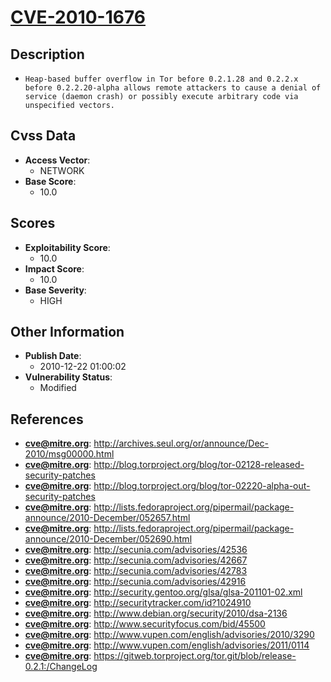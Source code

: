 
# [CVE-2010-1676](http://archives.seul.org/or/announce/Dec-2010/msg00000.html)

## Description

- `Heap-based buffer overflow in Tor before 0.2.1.28 and 0.2.2.x before 0.2.2.20-alpha allows remote attackers to cause a denial of service (daemon crash) or possibly execute arbitrary code via unspecified vectors.`

## Cvss Data

- **Access Vector**:
  - NETWORK
- **Base Score**:
  - 10.0

## Scores

- **Exploitability Score**:
  - 10.0
- **Impact Score**:
  - 10.0
- **Base Severity**:
  - HIGH

## Other Information

- **Publish Date**:
  - 2010-12-22 01:00:02
- **Vulnerability Status**:
  - Modified

## References

- **cve@mitre.org**: http://archives.seul.org/or/announce/Dec-2010/msg00000.html
- **cve@mitre.org**: http://blog.torproject.org/blog/tor-02128-released-security-patches
- **cve@mitre.org**: http://blog.torproject.org/blog/tor-02220-alpha-out-security-patches
- **cve@mitre.org**: http://lists.fedoraproject.org/pipermail/package-announce/2010-December/052657.html
- **cve@mitre.org**: http://lists.fedoraproject.org/pipermail/package-announce/2010-December/052690.html
- **cve@mitre.org**: http://secunia.com/advisories/42536
- **cve@mitre.org**: http://secunia.com/advisories/42667
- **cve@mitre.org**: http://secunia.com/advisories/42783
- **cve@mitre.org**: http://secunia.com/advisories/42916
- **cve@mitre.org**: http://security.gentoo.org/glsa/glsa-201101-02.xml
- **cve@mitre.org**: http://securitytracker.com/id?1024910
- **cve@mitre.org**: http://www.debian.org/security/2010/dsa-2136
- **cve@mitre.org**: http://www.securityfocus.com/bid/45500
- **cve@mitre.org**: http://www.vupen.com/english/advisories/2010/3290
- **cve@mitre.org**: http://www.vupen.com/english/advisories/2011/0114
- **cve@mitre.org**: https://gitweb.torproject.org/tor.git/blob/release-0.2.1:/ChangeLog

